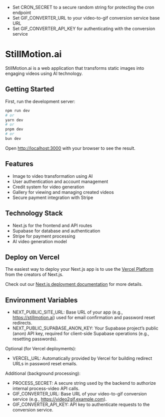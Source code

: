   - Set CRON_SECRET to a secure random string for protecting the cron endpoint
  - Set GIF_CONVERTER_URL to your video-to-gif conversion service base URL
  - Set GIF_CONVERTER_API_KEY for authenticating with the conversion service
# StillMotion.ai

StillMotion.ai is a web application that transforms static images into engaging videos using AI technology.

## Getting Started

First, run the development server:

```bash
npm run dev
# or
yarn dev
# or
pnpm dev
# or
bun dev
```

Open [http://localhost:3000](http://localhost:3000) with your browser to see the result.

## Features

- Image to video transformation using AI
- User authentication and account management
- Credit system for video generation
- Gallery for viewing and managing created videos
- Secure payment integration with Stripe

## Technology Stack

- Next.js for the frontend and API routes
- Supabase for database and authentication
- Stripe for payment processing
- AI video generation model

## Deploy on Vercel

The easiest way to deploy your Next.js app is to use the [Vercel Platform](https://vercel.com/new) from the creators of Next.js.

Check out our [Next.js deployment documentation](https://nextjs.org/docs/app/building-your-application/deploying) for more details.

## Environment Variables

- NEXT_PUBLIC_SITE_URL: Base URL of your app (e.g., https://stillmotion.ai) used for email confirmation and password reset redirects.
- NEXT_PUBLIC_SUPABASE_ANON_KEY: Your Supabase project’s public (anon) API key, required for client-side Supabase operations (e.g., resetting passwords).
  
Optional (for Vercel deployments):
- VERCEL_URL: Automatically provided by Vercel for building redirect URLs in password reset emails.
  
Additional (background processing):
- PROCESS_SECRET: A secure string used by the backend to authorize internal process-video API calls.
- GIF_CONVERTER_URL: Base URL of your video-to-gif conversion service (e.g., https://video2gif.example.com).
- GIF_CONVERTER_API_KEY: API key to authenticate requests to the conversion service.
